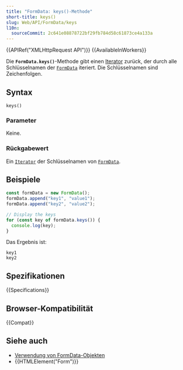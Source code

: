```yaml
---
title: "FormData: keys()-Methode"
short-title: keys()
slug: Web/API/FormData/keys
l10n:
  sourceCommit: 2c641e08878722bf29fb784d58c61873ce4a133a
---
```


{{APIRef("XMLHttpRequest API")}} {{AvailableInWorkers}}

Die **`FormData.keys()`**-Methode gibt einen [Iterator](/de/docs/Web/JavaScript/Reference/Iteration_protocols) zurück, der durch alle Schlüsselnamen der [`FormData`](/de/docs/Web/API/FormData) iteriert. Die Schlüsselnamen sind Zeichenfolgen.

## Syntax

```js-nolint
keys()
```

### Parameter

Keine.

### Rückgabewert

Ein [`Iterator`](/de/docs/Web/JavaScript/Reference/Iteration_protocols) der Schlüsselnamen von [`FormData`](/de/docs/Web/API/FormData).

## Beispiele

```js
const formData = new FormData();
formData.append("key1", "value1");
formData.append("key2", "value2");

// Display the keys
for (const key of formData.keys()) {
  console.log(key);
}
```

Das Ergebnis ist:

```plain
key1
key2
```

## Spezifikationen

{{Specifications}}

## Browser-Kompatibilität

{{Compat}}

## Siehe auch

- [Verwendung von FormData-Objekten](/de/docs/Web/API/XMLHttpRequest_API/Using_FormData_Objects)
- {{HTMLElement("Form")}}
